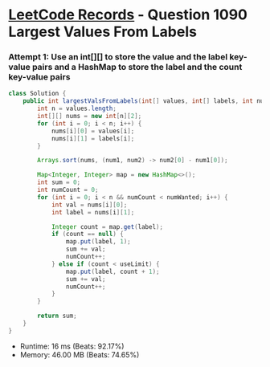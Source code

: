 # [LeetCode Records](../../README.md) - Question 1090 Largest Values From Labels

### Attempt 1: Use an int[][] to store the value and the label key-value pairs and a HashMap to store the label and the count key-value pairs
```java
class Solution {
    public int largestValsFromLabels(int[] values, int[] labels, int numWanted, int useLimit) {
        int n = values.length;
        int[][] nums = new int[n][2];
        for (int i = 0; i < n; i++) {
            nums[i][0] = values[i];
            nums[i][1] = labels[i];
        }

        Arrays.sort(nums, (num1, num2) -> num2[0] - num1[0]);

        Map<Integer, Integer> map = new HashMap<>();
        int sum = 0;
        int numCount = 0;
        for (int i = 0; i < n && numCount < numWanted; i++) {
            int val = nums[i][0];
            int label = nums[i][1];

            Integer count = map.get(label);
            if (count == null) {
                map.put(label, 1);
                sum += val;
                numCount++;
            } else if (count < useLimit) {
                map.put(label, count + 1);
                sum += val;
                numCount++;
            }
        }

        return sum;
    }
}
```
- Runtime: 16 ms (Beats: 92.17%)
- Memory: 46.00 MB (Beats: 74.65%)

<br>
